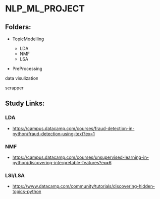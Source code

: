 # NLP_ML_PROJECT



## Folders:
  
  - TopicModelling
    - LDA
    - NMF
    - LSA
  
  - PreProcessing
        
  data visulization
  
  scrapper

## Study Links:

### LDA
 - https://campus.datacamp.com/courses/fraud-detection-in-python/fraud-detection-using-text?ex=1
### NMF
 - https://campus.datacamp.com/courses/unsupervised-learning-in-python/discovering-interpretable-features?ex=6
### LSI/LSA
 - https://www.datacamp.com/community/tutorials/discovering-hidden-topics-python


